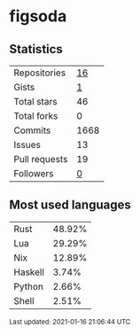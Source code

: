 # figsoda


## Statistics

<table>
    <tr>
        <td>Repositories</td>
        <td><a href="https://github.com/figsoda?tab=repositories">16</a></td>
    </tr>
    <tr>
        <td>Gists</td>
        <td><a href="https://gist.github.com/figsoda">1</a></td>
    </tr>
    <tr>
        <td>Total stars</td>
        <td>46</td>
    </tr>
    <tr>
        <td>Total forks</td>
        <td>0</td>
    </tr>
    <tr>
        <td>Commits</td>
        <td>1668</td>
    </tr>
    <tr>
        <td>Issues</td>
        <td>13</td>
    </tr>
    <tr>
        <td>Pull requests</td>
        <td>19</td>
    </tr>
    <tr>
        <td>Followers</td>
        <td><a href="https://github.com/figsoda?tab=followers">0</a></td>
    </tr>
</table>


## Most used languages

<table>
<tr><td>Rust</td><td>48.92%</td></tr>
<tr><td>Lua</td><td>29.29%</td></tr>
<tr><td>Nix</td><td>12.89%</td></tr>
<tr><td>Haskell</td><td>3.74%</td></tr>
<tr><td>Python</td><td>2.66%</td></tr>
<tr><td>Shell</td><td>2.51%</td></tr>
</table>


<sub>Last updated: 2021-01-16 21:06:44 UTC</sub>
